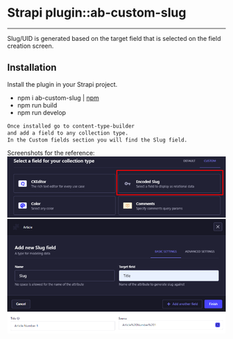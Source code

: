 # Strapi plugin::ab-custom-slug
---

Slug/UID is generated based on the target field that is selected on the field creation screen.



## Installation
Install the plugin in your Strapi project.

- npm i ab-custom-slug | [npm](https://www.npmjs.com/package/ab-custom-slug)
- npm run build  
- npm run develop


```
Once installed go to content-type-builder 
and add a field to any collection type.
In the Custom fields section you will find the Slug field.
```

Screenshots for the reference:
![Alt text](assets/image-1.png)
![Alt text](assets/image.png)
![Alt text](assets/image_3.png)
